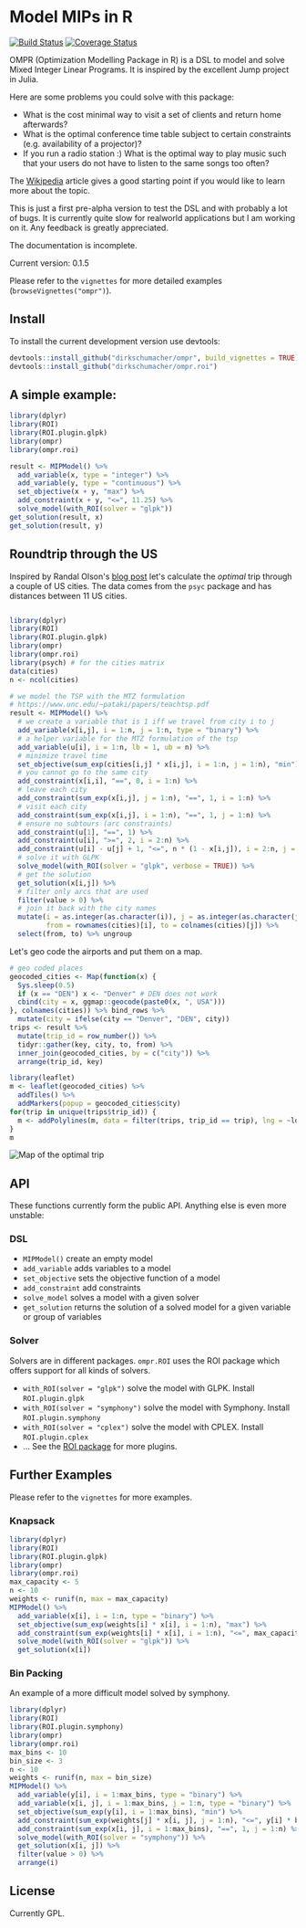 # Model MIPs in R

[![Build Status](https://travis-ci.org/dirkschumacher/ompr.png?branch=master)](https://travis-ci.org/dirkschumacher/ompr)
[![Coverage Status](https://coveralls.io/repos/github/dirkschumacher/ompr/badge.svg?branch=master)](https://coveralls.io/github/dirkschumacher/ompr?branch=master)

OMPR (Optimization Modelling Package in R) is a DSL to model and solve Mixed Integer Linear Programs. It is inspired by the excellent Jump project in Julia.

Here are some problems you could solve with this package:
  * What is the cost minimal way to visit a set of clients and return home afterwards?
  * What is the optimal conference time table subject to certain constraints (e.g. availability of a projector)?
  * If you run a radio station :) What is the optimal way to play music such that your users do not have to listen to the same songs too often?
  
The [Wikipedia](https://en.wikipedia.org/wiki/Integer_programming) article gives a good starting point if you would like to learn more about the topic.

This is just a first pre-alpha version to test the DSL and with probably a lot of bugs. It is currently quite slow for realworld applications but I am working on it. Any feedback is greatly appreciated.

The documentation is incomplete.

Current version: 0.1.5

Please refer to the `vignettes` for more detailed examples (`browseVignettes("ompr")`).

## Install

To install the current development version use devtools:

```R 
devtools::install_github("dirkschumacher/ompr", build_vignettes = TRUE)
devtools::install_github("dirkschumacher/ompr.roi")
```

## A simple example:

```R
library(dplyr)
library(ROI)
library(ROI.plugin.glpk)
library(ompr)
library(ompr.roi)

result <- MIPModel() %>%
  add_variable(x, type = "integer") %>%
  add_variable(y, type = "continuous") %>%
  set_objective(x + y, "max") %>%
  add_constraint(x + y, "<=", 11.25) %>%
  solve_model(with_ROI(solver = "glpk")) 
get_solution(result, x)
get_solution(result, y)
```

## Roundtrip through the US

Inspired by Randal Olson's [blog post](http://www.randalolson.com/2015/03/10/computing-the-optimal-road-trip-across-europe/) let's calculate the *optimal* trip through a couple of US cities. The data comes from the `psyc` package and has distances between 11 US cities.

```R

library(dplyr)
library(ROI)
library(ROI.plugin.glpk)
library(ompr)
library(ompr.roi)
library(psych) # for the cities matrix
data(cities)
n <- ncol(cities)

# we model the TSP with the MTZ formulation
# https://www.unc.edu/~pataki/papers/teachtsp.pdf
result <- MIPModel() %>%
  # we create a variable that is 1 iff we travel from city i to j
  add_variable(x[i,j], i = 1:n, j = 1:n, type = "binary") %>%
  # a helper variable for the MTZ formulation of the tsp
  add_variable(u[i], i = 1:n, lb = 1, ub = n) %>% 
  # minimize travel time
  set_objective(sum_exp(cities[i,j] * x[i,j], i = 1:n, j = 1:n), "min") %>%
  # you cannot go to the same city
  add_constraint(x[i,i], "==", 0, i = 1:n) %>%
  # leave each city
  add_constraint(sum_exp(x[i,j], j = 1:n), "==", 1, i = 1:n) %>%
  # visit each city
  add_constraint(sum_exp(x[i,j], i = 1:n), "==", 1, j = 1:n) %>%
  # ensure no subtours (arc constraints)
  add_constraint(u[1], "==", 1) %>% 
  add_constraint(u[i], ">=", 2, i = 2:n) %>% 
  add_constraint(u[i] - u[j] + 1, "<=", n * (1 - x[i,j]), i = 2:n, j = 2:n) %>% 
  # solve it with GLPK
  solve_model(with_ROI(solver = "glpk", verbose = TRUE)) %>% 
  # get the solution
  get_solution(x[i,j]) %>% 
  # filter only arcs that are used
  filter(value > 0) %>% 
  # join it back with the city names
  mutate(i = as.integer(as.character(i)), j = as.integer(as.character(j)), 
         from = rownames(cities)[i], to = colnames(cities)[j]) %>% 
  select(from, to) %>% ungroup
```

Let's geo code the airports and put them on a map.
```R
# geo coded places
geocoded_cities <- Map(function(x) {
  Sys.sleep(0.5)
  if (x == "DEN") x <- "Denver" # DEN does not work
  cbind(city = x, ggmap::geocode(paste0(x, ", USA")))
}, colnames(cities)) %>% bind_rows %>% 
  mutate(city = ifelse(city == "Denver", "DEN", city))
trips <- result %>% 
  mutate(trip_id = row_number()) %>% 
  tidyr::gather(key, city, to, from) %>% 
  inner_join(geocoded_cities, by = c("city")) %>% 
  arrange(trip_id, key)

library(leaflet)
m <- leaflet(geocoded_cities) %>% 
  addTiles() %>% 
  addMarkers(popup = geocoded_cities$city)
for(trip in unique(trips$trip_id)) {
  m <- addPolylines(m, data = filter(trips, trip_id == trip), lng = ~lon, lat = ~lat, group = ~trip_id)
}
m
```
![Map of the optimal trip](https://s3.eu-central-1.amazonaws.com/b6196ceb34f793115675a4bdb7757770/optimal_trip.png)

## API

These functions currently form the public API. Anything else is even more unstable:

### DSL
* `MIPModel()` create an empty model
* `add_variable` adds variables to a model
* `set_objective` sets the objective function of a model
* `add_constraint` add constraints
* `solve_model` solves a model with a given solver
* `get_solution` returns the solution of a solved model for a given variable or group of variables

### Solver

Solvers are in different packages. `ompr.ROI` uses the ROI package which offers support for all kinds of solvers.

* `with_ROI(solver = "glpk")` solve the model with GLPK. Install `ROI.plugin.glpk`
* `with_ROI(solver = "symphony")` solve the model with Symphony. Install `ROI.plugin.symphony`
* `with_ROI(solver = "cplex")` solve the model with CPLEX. Install `ROI.plugin.cplex`
* ... See the [ROI package](https://cran.r-project.org/web/packages/ROI/index.html) for more plugins.

 
## Further Examples

Please refer to the `vignettes` for more examples.

### Knapsack

```R
library(dplyr)
library(ROI)
library(ROI.plugin.glpk)
library(ompr)
library(ompr.roi)
max_capacity <- 5
n <- 10
weights <- runif(n, max = max_capacity)
MIPModel() %>%
  add_variable(x[i], i = 1:n, type = "binary") %>%
  set_objective(sum_exp(weights[i] * x[i], i = 1:n), "max") %>%
  add_constraint(sum_exp(weights[i] * x[i], i = 1:n), "<=", max_capacity) %>%
  solve_model(with_ROI(solver = "glpk")) %>% 
  get_solution(x[i])
```

### Bin Packing
An example of a more difficult model solved by symphony.

```R
library(dplyr)
library(ROI)
library(ROI.plugin.symphony)
library(ompr)
library(ompr.roi)
max_bins <- 10
bin_size <- 3
n <- 10
weights <- runif(n, max = bin_size)
MIPModel() %>%
  add_variable(y[i], i = 1:max_bins, type = "binary") %>%
  add_variable(x[i, j], i = 1:max_bins, j = 1:n, type = "binary") %>%
  set_objective(sum_exp(y[i], i = 1:max_bins), "min") %>%
  add_constraint(sum_exp(weights[j] * x[i, j], j = 1:n), "<=", y[i] * bin_size, i = 1:max_bins) %>%
  add_constraint(sum_exp(x[i, j], i = 1:max_bins), "==", 1, j = 1:n) %>%
  solve_model(with_ROI(solver = "symphony")) %>% 
  get_solution(x[i, j]) %>%
  filter(value > 0) %>%
  arrange(i)
```

## License

Currently GPL.
